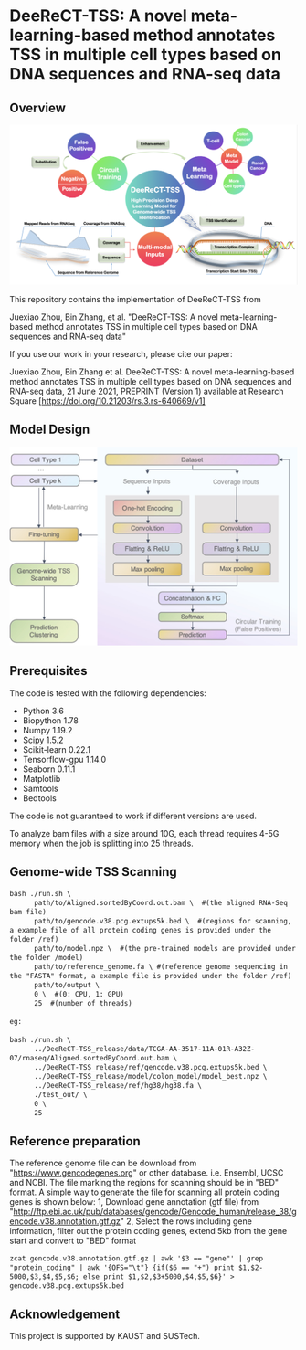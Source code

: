 # DeeReCT-TSS: A novel meta-learning-based method annotates TSS in multiple cell types based on DNA sequences and RNA-seq data



## Overview

![21001617642928_.pic_hd.jpg](README.assets/21001617642928_.pic_hd.jpg.png)

This repository contains the implementation of DeeReCT-TSS from 

Juexiao Zhou, Bin Zhang, et al. "DeeReCT-TSS: A novel meta-learning-based method annotates TSS in multiple cell types based on DNA sequences and RNA-seq data"

If you use our work in your research, please cite our paper:

Juexiao Zhou, Bin Zhang et al. DeeReCT-TSS: A novel meta-learning-based method annotates TSS in multiple cell types based on DNA sequences and RNA-seq data, 21 June 2021, PREPRINT (Version 1) available at Research Square [https://doi.org/10.21203/rs.3.rs-640669/v1]



## Model Design

![PID.1.model](README.assets/PID.1.model.jpg)

## Prerequisites

The code is tested with the following dependencies:

- Python 3.6
- Biopython 1.78
- Numpy 1.19.2
- Scipy 1.5.2
- Scikit-learn 0.22.1
- Tensorflow-gpu 1.14.0
- Seaborn 0.11.1
- Matplotlib
- Samtools
- Bedtools

The code is not guaranteed to work if different versions are used. 

To analyze bam files with a size around 10G, each thread requires 4-5G memory when the job is splitting into 25 threads. 

## Genome-wide TSS Scanning

```
bash ./run.sh \
      path/to/Aligned.sortedByCoord.out.bam \  #(the aligned RNA-Seq bam file)
      path/to/gencode.v38.pcg.extups5k.bed \  #(regions for scanning, a example file of all protein coding genes is provided under the folder /ref)
      path/to/model.npz \  #(the pre-trained models are provided under the folder /model)
      path/to/reference_genome.fa \ #(reference genome sequencing in the "FASTA" format, a example file is provided under the folder /ref)
      path/to/output \
      0 \  #(0: CPU, 1: GPU)
      25  #(number of threads)

eg:

bash ./run.sh \
      ../DeeReCT-TSS_release/data/TCGA-AA-3517-11A-01R-A32Z-07/rnaseq/Aligned.sortedByCoord.out.bam \
      ../DeeReCT-TSS_release/ref/gencode.v38.pcg.extups5k.bed \
      ../DeeReCT-TSS_release/model/colon_model/model_best.npz \
      ../DeeReCT-TSS_release/ref/hg38/hg38.fa \
      ./test_out/ \
      0 \
      25
```

## Reference preparation  
The reference genome file can be download from "https://www.gencodegenes.org" or other database. i.e. Ensembl, UCSC and NCBI. 
The file marking the regions for scanning should be in "BED" format. A simple way to generate the file for scanning all protein coding genes is shown below:
1, Download gene annotation (gtf file) from "http://ftp.ebi.ac.uk/pub/databases/gencode/Gencode_human/release_38/gencode.v38.annotation.gtf.gz" 
2, Select the rows including gene information, filter out the protein coding genes, extend 5kb from the gene start and convert to "BED" format 

```
zcat gencode.v38.annotation.gtf.gz | awk '$3 == "gene"' | grep "protein_coding" | awk '{OFS="\t"} {if($6 == "+") print $1,$2-5000,$3,$4,$5,$6; else print $1,$2,$3+5000,$4,$5,$6}' > gencode.v38.pcg.extups5k.bed
```
## Acknowledgement

This project is supported by KAUST and SUSTech. 

